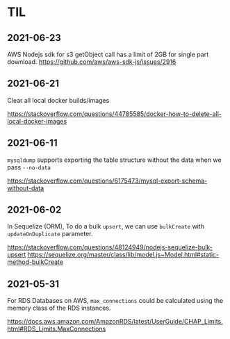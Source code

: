 # TIL

## 2021-06-23

AWS Nodejs sdk for s3 getObject call has a limit of 2GB for single part download.
https://github.com/aws/aws-sdk-js/issues/2916


## 2021-06-21

Clear all local docker builds/images

https://stackoverflow.com/questions/44785585/docker-how-to-delete-all-local-docker-images

## 2021-06-11

`mysqldump` supports exporting the table structure without the data when we pass `--no-data`

https://stackoverflow.com/questions/6175473/mysql-export-schema-without-data


## 2021-06-02

In Sequelize (ORM), To do a bulk `upsert`, we can use `bulkCreate` with `updateOnDuplicate` parameter. 

https://stackoverflow.com/questions/48124949/nodejs-sequelize-bulk-upsert
https://sequelize.org/master/class/lib/model.js~Model.html#static-method-bulkCreate

## 2021-05-31

For RDS Databases on AWS, `max_connections` could be calculated using the memory class of the RDS instances. 

https://docs.aws.amazon.com/AmazonRDS/latest/UserGuide/CHAP_Limits.html#RDS_Limits.MaxConnections
